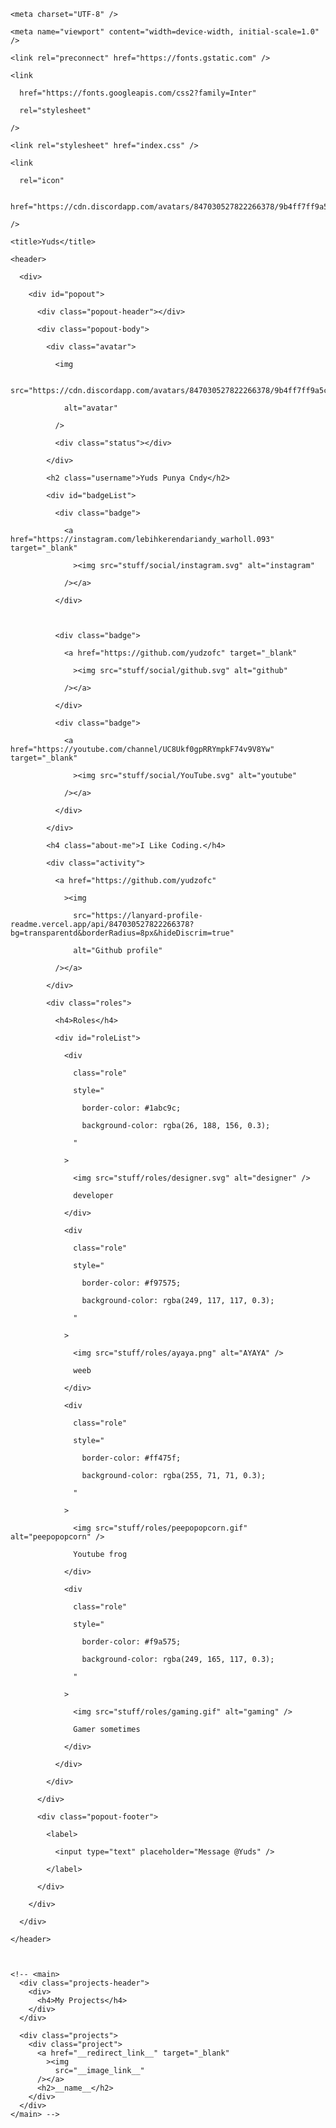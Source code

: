 <!DOCTYPE html>

<html lang="fr">

  <head>

    <meta charset="UTF-8" />

    <meta name="viewport" content="width=device-width, initial-scale=1.0" />

    <link rel="preconnect" href="https://fonts.gstatic.com" />

    <link

      href="https://fonts.googleapis.com/css2?family=Inter"

      rel="stylesheet"

    />

    <link rel="stylesheet" href="index.css" />

    <link

      rel="icon"

      href="https://cdn.discordapp.com/avatars/847030527822266378/9b4ff7ff9a5c9c5b378bc6b75ada0301.png"

    />

    <title>Yuds</title>

  </head>

  <body>

    <header>

      <div>

        <div id="popout">

          <div class="popout-header"></div>

          <div class="popout-body">

            <div class="avatar">

              <img

                src="https://cdn.discordapp.com/avatars/847030527822266378/9b4ff7ff9a5c9c5b378bc6b75ada0301.png"

                alt="avatar"

              />

              <div class="status"></div>

            </div>

            <h2 class="username">Yuds Punya Cndy</h2>

            <div id="badgeList">

              <div class="badge">

                <a href="https://instagram.com/lebihkerendariandy_warholl.093" target="_blank"

                  ><img src="stuff/social/instagram.svg" alt="instagram"

                /></a>

              </div>



              <div class="badge">

                <a href="https://github.com/yudzofc" target="_blank"

                  ><img src="stuff/social/github.svg" alt="github"

                /></a>

              </div>

              <div class="badge">

                <a href="https://youtube.com/channel/UC8Ukf0gpRRYmpkF74v9V8Yw" target="_blank"

                  ><img src="stuff/social/YouTube.svg" alt="youtube"

                /></a>

              </div>

            </div>

            <h4 class="about-me">I Like Coding.</h4>

            <div class="activity">

              <a href="https://github.com/yudzofc"

                ><img

                  src="https://lanyard-profile-readme.vercel.app/api/847030527822266378?bg=transparentd&borderRadius=8px&hideDiscrim=true"

                  alt="Github profile"

              /></a>

            </div>

            <div class="roles">

              <h4>Roles</h4>

              <div id="roleList">

                <div

                  class="role"

                  style="

                    border-color: #1abc9c;

                    background-color: rgba(26, 188, 156, 0.3);

                  "

                >

                  <img src="stuff/roles/designer.svg" alt="designer" />

                  developer

                </div>

                <div

                  class="role"

                  style="

                    border-color: #f97575;

                    background-color: rgba(249, 117, 117, 0.3);

                  "

                >

                  <img src="stuff/roles/ayaya.png" alt="AYAYA" />

                  weeb

                </div>

                <div

                  class="role"

                  style="

                    border-color: #ff475f;

                    background-color: rgba(255, 71, 71, 0.3);

                  "

                >

                  <img src="stuff/roles/peepopopcorn.gif" alt="peepopopcorn" />

                  Youtube frog

                </div>

                <div

                  class="role"

                  style="

                    border-color: #f9a575;

                    background-color: rgba(249, 165, 117, 0.3);

                  "

                >

                  <img src="stuff/roles/gaming.gif" alt="gaming" />

                  Gamer sometimes

                </div>

              </div>

            </div>

          </div>

          <div class="popout-footer">

            <label>

              <input type="text" placeholder="Message @Yuds" />

            </label>

          </div>

        </div>

      </div>

    </header>



    <!-- <main>
      <div class="projects-header">
        <div>
          <h4>My Projects</h4>
        </div>
      </div>

      <div class="projects">
        <div class="project">
          <a href="__redirect_link__" target="_blank"
            ><img
              src="__image_link__"
          /></a>
          <h2>__name__</h2>
        </div>
      </div>
    </main> -->

  </body>

</html>


